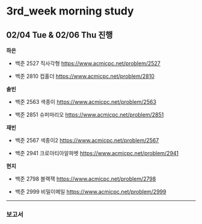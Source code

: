 # 3rd_week morning study

## 02/04 Tue & 02/06 Thu 진행

**하은**

- 백준 2527 직사각형 https://www.acmicpc.net/problem/2527

- 백준 2810 컵홀더 https://www.acmicpc.net/problem/2810


**솔빈**

- 백준 2563 색종이 https://www.acmicpc.net/problem/2563

- 백준 2851 슈퍼마리오 https://www.acmicpc.net/problem/2851


**재빈**

- 백준 2567 색종이2 https://www.acmicpc.net/problem/2567

- 백준 2941 크로아티아알파벳 https://www.acmicpc.net/problem/2941


**현지**

- 백준 2798 블랙잭 https://www.acmicpc.net/problem/2798

- 백준 2999 비밀이메일 https://www.acmicpc.net/problem/2999


---

### 보고서
